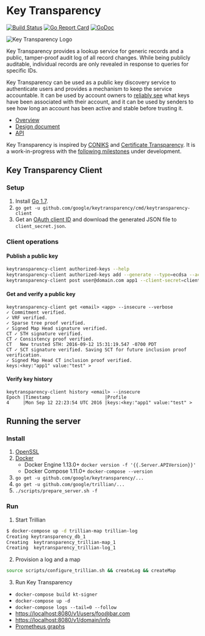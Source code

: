# Key Transparency

[![Build Status](https://travis-ci.org/google/keytransparency.svg?branch=master)](https://travis-ci.org/google/keytransparency)
[![Go Report Card](https://goreportcard.com/badge/github.com/google/keytransparency)](https://goreportcard.com/report/github.com/google/keytransparency)
[![GoDoc](https://godoc.org/github.com/google/keytransparency?status.svg)](https://godoc.org/github.com/google/keytransparency)

![Key Transparency Logo](docs/images/logo.png)


Key Transparency provides a lookup service for generic records and a public,
tamper-proof audit log of all record changes. While being publicly auditable,
individual records are only revealed in response to queries for specific IDs.

Key Transparency can be used as a public key discovery service to authenticate
users and provides a mechanism to keep the service accountable.  It can be used
by account owners to [reliably see](docs/verification.md) what keys have been
associated with their account, and it can be used by senders to see how long an
account has been active and stable before trusting it. 

* [Overview](docs/overview.md)
* [Design document](docs/design.md)
* [API](docs/http_apis.md)

Key Transparency is inspired by [CONIKS](https://eprint.iacr.org/2014/1004.pdf)
and [Certificate Transparency](https://www.certificate-transparency.org/).
It is a work-in-progress with the [following
milestones](https://github.com/google/keytransparency/milestones) under
development.


## Key Transparency Client

### Setup
1. Install [Go 1.7](https://golang.org/doc/install).
2. `go get -u github.com/google/keytransparency/cmd/keytransparency-client `
3. Get an [OAuth client ID](https://console.developers.google.com/apis/credentials) and download the generated JSON file to `client_secret.json`.

### Client operations

#### Publish a public key

  ```sh
  keytransparency-client authorized-keys --help 
  keytransparency-client authorized-keys add --generate --type=ecdsa --activate
  keytransparency-client post user@domain.com app1 --client-secret=client_secret.json --insecure -d 'dGVzdA==' #Base64
  ```

#### Get and verify a public key

  ```
  keytransparency-client get <email> <app> --insecure --verbose
  ✓ Commitment verified.
  ✓ VRF verified.
  ✓ Sparse tree proof verified.
  ✓ Signed Map Head signature verified.
  CT ✓ STH signature verified.
  CT ✓ Consistency proof verified.
  CT   New trusted STH: 2016-09-12 15:31:19.547 -0700 PDT
  CT ✓ SCT signature verified. Saving SCT for future inclusion proof verification.
  ✓ Signed Map Head CT inclusion proof verified.
  keys:<key:"app1" value:"test" >
  ```

#### Verify key history
  ```
  keytransparency-client history <email> --insecure
  Epoch |Timestamp                    |Profile
  4     |Mon Sep 12 22:23:54 UTC 2016 |keys:<key:"app1" value:"test" >
  ```


## Running the server

### Install 
1. [OpenSSL](https://www.openssl.org/community/binaries.html)
1. [Docker](https://docs.docker.com/engine/installation/) 
   - Docker Engine 1.13.0+ `docker version -f '{{.Server.APIVersion}}'`
   - Docker Compose 1.11.0+ `docker-compose --version`
1. `go get -u github.com/google/keytransparency/...`
1. `go get -u github.com/google/trillian/...`
1. `./scripts/prepare_server.sh -f` 

### Run
1. Start Trillian

  ```sh
$ docker-compose up -d trillian-map trillian-log
Creating keytransparency_db_1
Creating  keytransparency_trillian-map_1
Creating  keytransparency_trillian-log_1
  ```

2. Provision a log and a map 
```sh
source scripts/configure_trillian.sh && createLog && createMap
```

3. Run Key Transparency
- `docker-compose build kt-signer`
- `docker-compose up -d`
- `docker-compose logs --tail=0 --follow`
- [https://localhost:8080/v1/users/foo@bar.com](https://localhost:8080/v1/users/foo@bar.com)
- [https://localhost:8080/v1/domain/info](https://localhost:8080/v1/domain/info)
- [Prometheus graphs](http://localhost:9090/graph)

